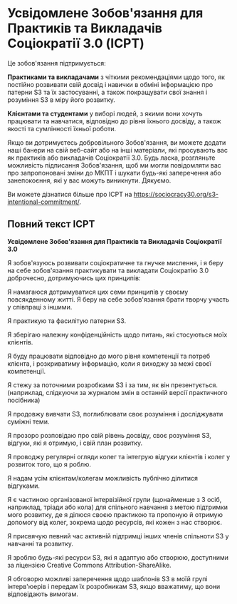 # Усвідомлене Зобов'язання для Практиків та Викладачів Соціократії 3.0 (ICPT)

Це зобов'язання підтримується:

**Практиками та викладачами** з чіткими рекомендаціями щодо того, як постійно розвивати свій досвід і навички в обміні інформацією про патерни S3 та їх застосуванні, а також покращувати свої знання і розуміння S3 в міру його розвитку.

**Клієнтами та студентами** у виборі людей, з якими вони хочуть працювати та навчатися, відповідно до рівня їхнього досвіду, а також якості та сумлінності їхньої роботи.

Якщо ви дотримуєтесь добровільного Зобов'язання, ви можете додати наші банери на свій веб-сайт або на інші матеріали, які просувають вас як практиків або викладачів Соціократії 3.0. Будь ласка, розгляньте можливість підписання Зобов'язання, щоб ми могли повідомляти вас про запропоновані зміни до МКПТ і шукати будь-які заперечення або занепокоєння, які у вас можуть виникнути. Дякуємо.

Ви можете дізнатися більше про ICPT на <https://sociocracy30.org/s3-intentional-commitment/>.

## Повний текст ICPT

**Усвідомлене Зобов'язання для Практиків та Викладачів Соціократії 3.0**

Я зобов'язуюсь розвивати соціократичне та гнучке мислення, і я беру на себе зобов'язання практикувати та викладати Соціократію 3.0 доброчесно, дотримуючись цих принципів:

Я намагаюся дотримуватися цих семи принципів у своєму повсякденному житті. Я беру на себе зобов'язання брати творчу участь у співпраці з іншими.

Я практикую та фасилітую патерни S3.

Я зберігаю належну конфіденційність щодо питань, які стосуються моїх клієнтів.

Я буду працювати відповідно до мого рівня компетенції та потреб клієнта, і розкриватиму інформацію, коли я виходжу за межі своєї компетенції.

Я стежу за поточними розробками S3 і за тим, як він презентується. (наприклад, слідкуючи за журналом змін в останній версії практичного посібника)

Я продовжу вивчати S3, поглиблювати своє розуміння і досліджувати суміжні теми.

Я прозоро розповідаю про свій рівень досвіду, своє розуміння S3, відгуки, які я отримую, і свій план розвитку.

Я проводжу регулярні огляди колег та інтегрую відгуки клієнтів і колег у розвиток того, що я роблю.

Я надам усім клієнтам/колегам можливість публічно ділитися відгуками.

Я є частиною організованої інтервізійної групи (щонайменше з 3 осіб, наприклад, тріади або кола) для спільного навчання з метою підтримки мого розвитку, де я ділюся своєю практикою та пропоную й отримую допомогу від колег, зокрема щодо ресурсів, які кожен з нас створює.

Я присвячую певний час активній підтримці інших членів спільноти S3 у навчанні та розвитку.

Я зроблю будь-які ресурси S3, які я адаптую або створюю, доступними за ліцензією Creative Commons Attribution-ShareAlike.

Я обговорю можливі заперечення щодо шаблонів S3 в моїй групі інтерв'юерів і передам їх розробникам S3, якщо вважатиму, що вони відповідають вимогам.